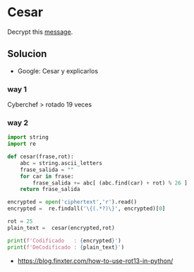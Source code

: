 # Cesar
Decrypt this [message](https://jupiter.challenges.picoctf.org/static/6385b895dcb30c74dbd1f0ea271e3563/ciphertext).

## Solucion
- Google: Cesar y explicarlos

###  way 1

Cyberchef > rotado 19 veces

### way 2
```python
import string
import re 

def cesar(frase,rot):
    abc = string.ascii_letters
    frase_salida = ""
    for car in frase:  
        frase_salida += abc[ (abc.find(car) + rot) % 26 ]
    return frase_salida

encrypted = open('ciphertext','r').read()
encrypted =  re.findall('\{(.*?)\}', encrypted)[0]

rot = 25
plain_text =  cesar(encrypted,rot)

print(f'Codificado   : {encrypted}')
print(f'DeCodificado : {plain_text}')
```
- https://blog.finxter.com/how-to-use-rot13-in-python/